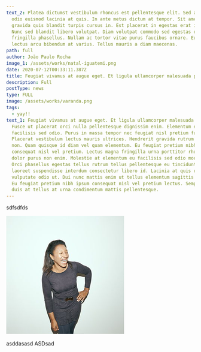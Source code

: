 ```yaml
---
text_2: Platea dictumst vestibulum rhoncus est pellentesque elit. Sed arcu non
  odio euismod lacinia at quis. In ante metus dictum at tempor. Sit amet purus
  gravida quis blandit turpis cursus in. Est placerat in egestas erat imperdiet.
  Nunc sed blandit libero volutpat. Diam volutpat commodo sed egestas egestas
  fringilla phasellus. Nullam ac tortor vitae purus faucibus ornare. Eu augue ut
  lectus arcu bibendum at varius. Tellus mauris a diam maecenas.
path: full
author: João Paulo Rocha
image_1: /assets/works/natal-iguatemi.png
date: 2020-07-12T00:33:11.387Z
title: Feugiat vivamus at augue eget. Et ligula ullamcorper malesuada proin.
description: Full
postType: news
type: FULL
image: /assets/works/varanda.png
tags:
  - yay!!
text_1: Feugiat vivamus at augue eget. Et ligula ullamcorper malesuada proin.
  Fusce ut placerat orci nulla pellentesque dignissim enim. Elementum eu
  facilisis sed odio. Purus in massa tempor nec feugiat nisl pretium fusce id.
  Placerat vestibulum lectus mauris ultrices. Hendrerit gravida rutrum quisque
  non. Quam quisque id diam vel quam elementum. Eu feugiat pretium nibh ipsum
  consequat nisl vel pretium. Lectus magna fringilla urna porttitor rhoncus
  dolor purus non enim. Molestie at elementum eu facilisis sed odio morbi quis.
  Orci phasellus egestas tellus rutrum tellus pellentesque eu tincidunt. Neque
  laoreet suspendisse interdum consectetur libero id. Lacinia at quis risus sed
  vulputate odio ut. Dui nunc mattis enim ut tellus elementum sagittis vitae et.
  Eu feugiat pretium nibh ipsum consequat nisl vel pretium lectus. Semper eget
  duis at tellus at urna condimentum mattis pellentesque.
---
```



sdfsdfds

![cesco](/assets/10-maria-dornelles.jpg "cescp")

asddasasd
ASDsad
